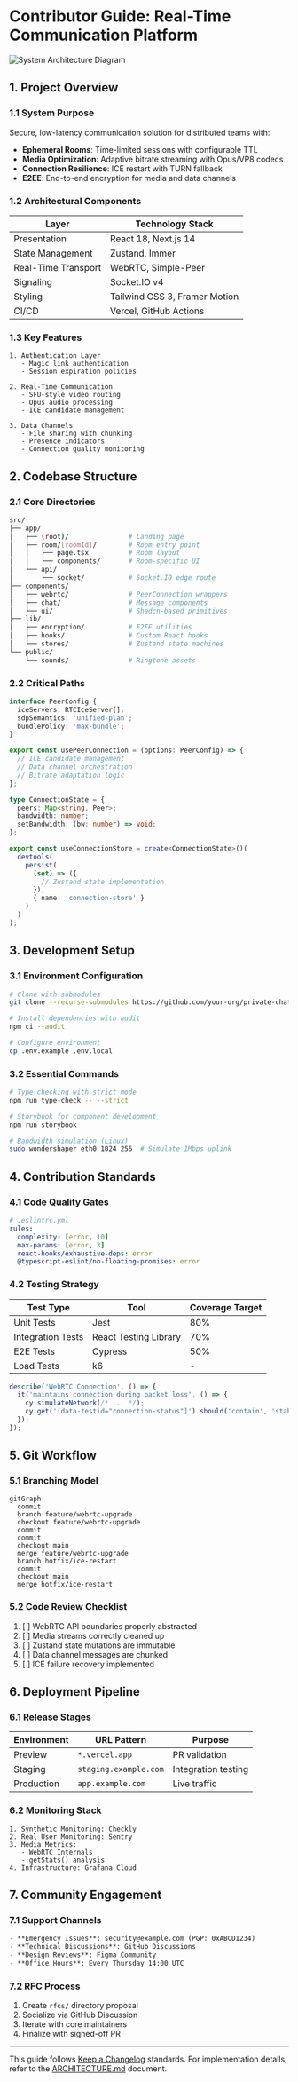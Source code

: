 # Contributor Guide: Real-Time Communication Platform

![System Architecture Diagram](https://mermaid.ink/svg/eyJjb2RlIjoiZ3JhcGggTFJcbiAgICBDbGllbnQoQnJvd3NlcikgLS0-IFdlYlNvY2tldFNlcnZlciAtLT4gTmV4dC5qc1xuICAgIENsaWVudCAtLT4gV2ViUlRDIENvbm5lY3Rpb25cbiAgICBXZWJTT0NLU0VUX1NlcnZlciAtLT4gU1RVTl9UUk4gU2VydmVyc1xuICAgIFdlYlJUIEMgLS0-IFNUT05fVFJOIFNlcnZlcnNcbiAgICBDbGllbnQgLS0-IFZlcmNlbF9EZXBsb3ltZW50IiwibWVybWFpZCI6eyJ0aGVtZSI6ImRlZmF1bHQifSwidXBkYXRlRWRpdG9yIjpmYWxzZX0)

## 1. Project Overview

### 1.1 System Purpose
Secure, low-latency communication solution for distributed teams with:
- **Ephemeral Rooms**: Time-limited sessions with configurable TTL
- **Media Optimization**: Adaptive bitrate streaming with Opus/VP8 codecs
- **Connection Resilience**: ICE restart with TURN fallback
- **E2EE**: End-to-end encryption for media and data channels

### 1.2 Architectural Components
| Layer              | Technology Stack           |
|--------------------|----------------------------|
| Presentation       | React 18, Next.js 14       |
| State Management   | Zustand, Immer            |
| Real-Time Transport| WebRTC, Simple-Peer        |
| Signaling          | Socket.IO v4              |
| Styling            | Tailwind CSS 3, Framer Motion |
| CI/CD              | Vercel, GitHub Actions     |

### 1.3 Key Features
```plaintext
1. Authentication Layer
   - Magic link authentication
   - Session expiration policies

2. Real-Time Communication
   - SFU-style video routing
   - Opus audio processing
   - ICE candidate management

3. Data Channels
   - File sharing with chunking
   - Presence indicators
   - Connection quality monitoring
```

## 2. Codebase Structure

### 2.1 Core Directories
```bash
src/
├── app/
│   ├── (root)/               # Landing page
│   ├── room/[roomId]/        # Room entry point
│   │   ├── page.tsx          # Room layout
│   │   └── components/       # Room-specific UI
│   └── api/
│       └── socket/           # Socket.IO edge route
├── components/
│   ├── webrtc/               # PeerConnection wrappers
│   ├── chat/                 # Message components
│   └── ui/                   # Shadcn-based primitives
├── lib/
│   ├── encryption/           # E2EE utilities
│   ├── hooks/                # Custom React hooks
│   └── stores/               # Zustand state machines
└── public/
    └── sounds/               # Ringtone assets
```

### 2.2 Critical Paths
```typescript:src/lib/webrtc/usePeerConnection.ts
interface PeerConfig {
  iceServers: RTCIceServer[];
  sdpSemantics: 'unified-plan';
  bundlePolicy: 'max-bundle';
}

export const usePeerConnection = (options: PeerConfig) => {
  // ICE candidate management
  // Data channel orchestration
  // Bitrate adaptation logic
};
```

```typescript:src/stores/useConnectionStore.ts
type ConnectionState = {
  peers: Map<string, Peer>;
  bandwidth: number;
  setBandwidth: (bw: number) => void;
};

export const useConnectionStore = create<ConnectionState>()(
  devtools(
    persist(
      (set) => ({
        // Zustand state implementation
      }),
      { name: 'connection-store' }
    )
  )
);
```

## 3. Development Setup

### 3.1 Environment Configuration
```bash
# Clone with submodules
git clone --recurse-submodules https://github.com/your-org/private-chat-app.git

# Install dependencies with audit
npm ci --audit

# Configure environment
cp .env.example .env.local
```

### 3.2 Essential Commands
```bash
# Type checking with strict mode
npm run type-check -- --strict

# Storybook for component development
npm run storybook

# Bandwidth simulation (Linux)
sudo wondershaper eth0 1024 256  # Simulate 1Mbps uplink
```

## 4. Contribution Standards

### 4.1 Code Quality Gates
```yaml
# .eslintrc.yml
rules:
  complexity: [error, 10]
  max-params: [error, 3]
  react-hooks/exhaustive-deps: error
  @typescript-eslint/no-floating-promises: error
```

### 4.2 Testing Strategy
| Test Type          | Tool              | Coverage Target |
|--------------------|-------------------|-----------------|
| Unit Tests         | Jest              | 80%             |
| Integration Tests  | React Testing Library | 70%         |
| E2E Tests          | Cypress           | 50%             |
| Load Tests         | k6                | -               |

```typescript:cypress/e2e/webrtc.cy.ts
describe('WebRTC Connection', () => {
  it('maintains connection during packet loss', () => {
    cy.simulateNetwork(/* ... */);
    cy.get('[data-testid="connection-status"]').should('contain', 'stable');
  });
});
```

## 5. Git Workflow

### 5.1 Branching Model
```mermaid
gitGraph
  commit
  branch feature/webrtc-upgrade
  checkout feature/webrtc-upgrade
  commit
  commit
  checkout main
  merge feature/webrtc-upgrade
  branch hotfix/ice-restart
  commit
  checkout main
  merge hotfix/ice-restart
```

### 5.2 Code Review Checklist
1. [ ] WebRTC API boundaries properly abstracted
2. [ ] Media streams correctly cleaned up
3. [ ] Zustand state mutations are immutable
4. [ ] Data channel messages are chunked
5. [ ] ICE failure recovery implemented

## 6. Deployment Pipeline

### 6.1 Release Stages
| Environment | URL Pattern              | Purpose                  |
|-------------|--------------------------|--------------------------|
| Preview     | `*.vercel.app`           | PR validation            |
| Staging     | `staging.example.com`    | Integration testing      |
| Production  | `app.example.com`        | Live traffic             |

### 6.2 Monitoring Stack
```plaintext
1. Synthetic Monitoring: Checkly
2. Real User Monitoring: Sentry
3. Media Metrics: 
   - WebRTC Internals
   - getStats() analysis
4. Infrastructure: Grafana Cloud
```

## 7. Community Engagement

### 7.1 Support Channels
```markdown
- **Emergency Issues**: security@example.com (PGP: 0xABCD1234)
- **Technical Discussions**: GitHub Discussions
- **Design Reviews**: Figma Community
- **Office Hours**: Every Thursday 14:00 UTC
```

### 7.2 RFC Process
1. Create `rfcs/` directory proposal
2. Socialize via GitHub Discussion
3. Iterate with core maintainers
4. Finalize with signed-off PR

---

This guide follows [Keep a Changelog](https://keepachangelog.com/) standards. For implementation details, refer to the [ARCHITECTURE.md](./ARCHITECTURE.md) document.